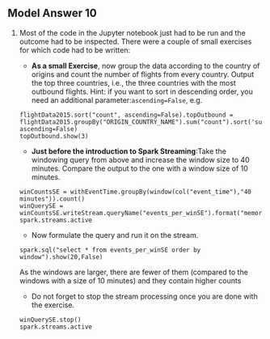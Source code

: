 ## Model Answer 10

1. Most of the code in the Jupyter notebook just had to be run and the outcome had to be inspected. There were a couple of small exercises for which code had to be written:

    - **As a small Exercise**, now group the data according to the country of origins and count the number of flights from every country. Output the top three countries, i.e., the three countries with the most outbound flights. Hint: if you want to sort in descending order, you need an additional parameter:`ascending=False`, e.g.
    ```
    flightData2015.sort("count", ascending=False).topOutbound = flightData2015.groupBy("ORIGIN_COUNTRY_NAME").sum("count").sort('sum(count)', ascending=False)
    topOutbound.show(3)
    ```

    - **Just before the introduction to Spark Streaming**:Take the windowing query from above and increase the window size to 40 minutes. Compare the output to the one with a window size of 10 minutes.
    ```
    winCountsSE = withEventTime.groupBy(window(col("event_time"),"40 minutes")).count()
    winQuerySE = winCountsSE.writeStream.queryName("events_per_winSE").format("memory").outputMode("complete").start()
    spark.streams.active
    ```

    - Now formulate the query and run it on the stream.
    ```
    spark.sql("select * from events_per_winSE order by window").show(20,False)
    ```

    As the windows are larger, there are fewer of them (compared to the windows with a size of 10 minutes) and they contain higher counts

    - Do not forget to stop the stream processing once you are done with the exercise.
    ```
    winQuerySE.stop()
    spark.streams.active
    ```